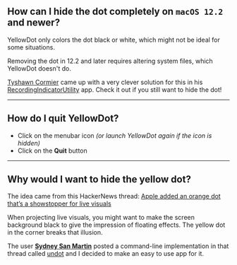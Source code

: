 ## How can I hide the dot completely on `macOS 12.2` and newer?

YellowDot only colors the dot black or white, which might not be ideal for some situations.

Removing the dot in 12.2 and later requires altering system files, which YellowDot doesn't do.

[Tyshawn Cormier](https://github.com/cormiertyshawn895) came up with a very clever solution for this in his [RecordingIndicatorUtility](https://github.com/cormiertyshawn895/RecordingIndicatorUtility) app. Check it out if you still want to hide the dot!

----

## How do I quit YellowDot?

* Click on the menubar icon *(or launch YellowDot again if the icon is hidden)*
* Click on the **Quit** button

----

## Why would I want to hide the yellow dot?

The idea came from this HackerNews thread: [Apple added an orange dot that’s a showstopper for live visuals](https://news.ycombinator.com/item?id=29627382)

When projecting live visuals, you might want to make the screen background black to give the impression of floating effects. The yellow dot in the corner breaks that illusion.

The user **[Sydney San Martin](https://s4y.us/)** posted a command-line implementation in that thread called [undot](https://github.com/s4y/undot) and I decided to make an easy to use app for it.
